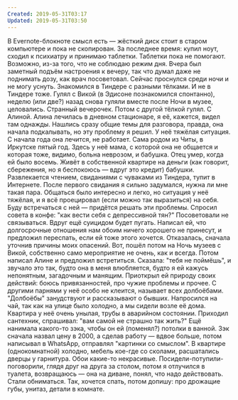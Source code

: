 ```yaml
---
Created: 2019-05-31T03:17
Updated: 2019-05-31T03:50
---
```

В Evernote-блокноте смысл есть — жёсткий диск стоит в старом компьютере и пока не скопирован.
За последнее время: купил ноут, сходил к психиатру и принимаю таблетки. Таблетки пока не помогают. Возможно, из-за того, что не соблюдаю режим дня. Вчера был заметный подъём настроения к вечеру, так что думал даже не поднимать дозу, как врач посоветовал. Сейчас проснулся среди ночи и не могу уснуть.
Знакомился в Тиндере с разными тёлками. И не в Тиндере тоже. Гулял с Викой (в Эдисоне познакомился спонтанно), неделю (или две?) назад снова гуляли вместе после Ночи в музее, целовались. Странный вечерочек.
Потом с другой тёлкой гулял. С Алиной. Алина лечилась в дневном стационаре, я её, кажется, видел там однажды. Нашлись сразу общие темы для разговора, правда, она начала подкалывать, но эту проблему я решил. У неё тяжёлая ситуация. С начала года она лечится, не работает. Сама родом из Читы, в Иркутске пятый год. Здесь у неё мама, с которой она не общается и которая тоже, видимо, больна неврозом, и бабушка. Отец умер, когда ей было восемь. Живёт в собственной квартире на деньги (как говорит, сбережения, но я беспокоюсь — вдруг это кредит) бабушки. Развлекается чтением, свиданиями с чуваками из Тиндера, тупит в Интернете.
После первого свидания я сильно задумался, нужна ли мне такая пара. Общаться было интересно и легко, но ситуация у неё тяжёлая, и я всё проецировал (если можно так выразиться) на себя. Буду встречаться с ней — придётся решать эти проблемы. Спросил совета в конфе: "как вести себя с депрессивной тян?" Посоветовали не связываться. Вдруг ещё суицидом будет пугать. Написал ей, что долгосрочные отношения нам обоим ничего хорошего не принесут, и предложил переспать, если ей тоже этого хочется. Отказалась, сначала уточнив причины моих опасений.
Вот, пошёл потом на Ночь музеев с Викой, собственно само мероприятие не очень, как и всегда.
Потом написал Алине и предложил встретиться. Сказала: "тебя не поймёшь", и звучало это так, будто она в меня влюбляется, будто я ей кажусь непонятным, загадочным и манящим. Приоткрыл ей природу своих действий: боюсь привязанностей, про чужие проблемы и прочее. С другими парнями у неё особо не клеится, называет всех долбоёбами. "Долбоёбы" занудствуют и рассказывают о бывших.
Напросился на чай, так как на улице было холодно, а мы сидели возле её дома. Квартира у неё очень унылая, трубы в аварийном состоянии. Приходил сантехник, спрашивал: "вам самой не страшно так жить?" Ещё нанимала какого-то зэка, чтобы он ей (поменял?) потолки в ванной. Зэк сначала назвал цену в 2000, а сделав работу — вдвое больше, потом написывал в WhatsApp, отправлял "картинки со смыслом".
В квартире (однокомнатной) холодно, мебель кое-где со сколами, расшатались дверцы у гарнитура. Обои какие-то некрасивые. Посидели-потупили-поговорили, глядя друг на друга за столом, потом я отлучился в туалета, возвращаюсь — она на диване, понял, что надо действовать. Стали обниматься.
Так, хочется спать, потом допишу: про дрожащие губы, унитаз, детали в комнате.